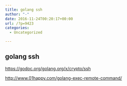```yaml
---
title: golang ssh
author: "-"
date: 2016-11-24T00:20:17+00:00
url: /?p=9423
categories:
  - Uncategorized

---
```

## golang ssh
https://godoc.org/golang.org/x/crypto/ssh
  
http://www.01happy.com/golang-exec-remote-command/